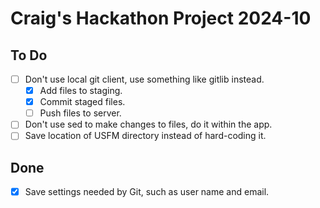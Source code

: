 # Craig's Hackathon Project 2024-10

## To Do

-   [ ] Don't use local git client, use something like gitlib instead.
    -   [x] Add files to staging.
    -   [x] Commit staged files.
    -   [ ] Push files to server.
-   [ ] Don't use sed to make changes to files, do it within the app.
-   [ ] Save location of USFM directory instead of hard-coding it.

## Done

-   [x] Save settings needed by Git, such as user name and email.
